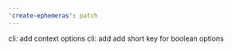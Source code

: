 ```yaml
---
'create-ephemeras': patch
---
```


cli: add context options
cli: add add short key for boolean options
